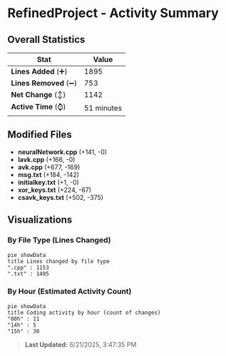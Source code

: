 # RefinedProject - Activity Summary 

## Overall Statistics

| Stat                   | Value                                                             |
| ---------------------- | ----------------------------------------------------------------- |
| **Lines Added** (➕)   | 1895                                          |
| **Lines Removed** (➖) | 753                                        |
| **Net Change** (↕)    | 1142                |
| **Active Time** (⌚)   | 51 minutes |


## Modified Files
- **neuralNetwork.cpp** (+141, -0)
- **lavk.cpp** (+166, -0)
- **avk.cpp** (+677, -169)
- **msg.txt** (+184, -142)
- **initialkey.txt** (+1, -0)
- **xor_keys.txt** (+224, -67)
- **csavk_keys.txt** (+502, -375)

## Visualizations

### By File Type (Lines Changed)

```mermaid
pie showData
title Lines changed by file type
".cpp" : 1153
".txt" : 1495
```

### By Hour (Estimated Activity Count)

```mermaid
pie showData
title Coding activity by hour (count of changes)
"00h" : 11
"14h" : 5
"15h" : 30
```


> **Last Updated:** 6/21/2025, 3:47:35 PM